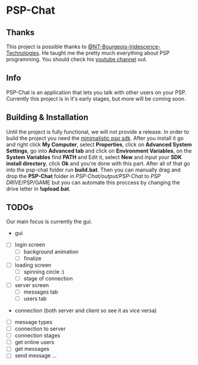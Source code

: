 # PSP-Chat

## Thanks
 This project is possible thanks to [@NT-Bourgeois-Iridescence-Technologies](https://github.com/NT-Bourgeois-Iridescence-Technologies). He taught me the pretty much everything about PSP programming. You should check his [youtube channel](https://www.youtube.com/channel/UCSTmaB4YZmnyUSAoerATnsg) out.

## Info
PSP-Chat is an application that lets you talk with other users on your PSP. Currently this project is in it's early stages, but more will be coming soon. 

## Building & Installation
Until the project is fully functional, we will not provide a release. In order to build the project you need the [minimalistic psp sdk](https://sourceforge.net/projects/minpspw/). After you install it go and right click **My Computer**, select **Properties**, click on **Advanced System Settings**, go into **Advanced tab** and click on **Environment Variables**, on the **System Variables** find **PATH** and Edit it, select **New** and input your **SDK install directory**, click **Ok** and you're done with this part. After all of that go into the psp-chat folder run **build.bat**. Then you can manually drag and drop the **PSP-Chat** folder in *PSP-Chat/output/PSP-Chat* to *PSP DRIVE*/PSP/GAME but you can automate this proccess by changing the drive letter in **!upload.bat**.
 
 ## TODOs
Our main focus is currently the gui.
 - gui
 - [ ] login screen
   - [ ] background animation
   - [ ] finalize
 - [ ] loading screen
   - [ ] spinning circle :)
   - [ ] stage of connection
 - [ ] server screen
   - [ ] messages tab
   - [ ] users tab
 
 - connection (both server and client so see it as vice versa)
 - [ ] message types
 - [ ] connection to server
 - [ ] connection stages
 - [ ] get online users
 - [ ] get messages
 - [ ] send message
 ...
